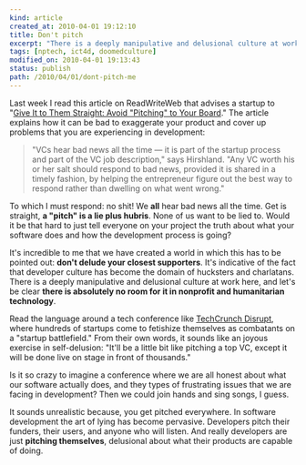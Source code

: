 ```yaml
---
kind: article
created_at: 2010-04-01 19:12:10
title: Don't pitch
excerpt: "There is a deeply manipulative and delusional culture at work [in Silicon Valley culture], and let's be clear there is absolutely no room for it in nonprofit and humanitarian technology."
tags: [nptech, ict4d, doomedculture]
modified_on: 2010-04-01 19:13:43
status: publish 
path: /2010/04/01/dont-pitch-me
---
```


Last week I read this article on ReadWriteWeb that advises a startup to "<a href="http://www.readwriteweb.com/start/2010/03/give-it-to-them-straight-avoid-pitching-to-your-board.php">Give It to Them Straight: Avoid "Pitching" to Your Board</a>." The article explains how it can be bad to exaggerate your product and cover up problems that you are experiencing in development: 

<blockquote>
"VCs hear bad news all the time &mdash; it is part of the startup process and part of the VC job description," says Hirshland. "Any VC worth his or her salt should respond to bad news, provided it is shared in a timely fashion, by helping the entrepreneur figure out the best way to respond rather than dwelling on what went wrong."
</blockquote>

To which I must respond: no shit! We <strong>all</strong> hear bad news all the time. Get is straight, <strong>a "pitch" is a lie plus hubris</strong>. None of us want to be lied to. Would it be that hard to just tell everyone on your project the truth about what your software does and how the development process is going? 

It's incredible to me that we have created a world in which this has to be pointed out: <strong>don't delude your closest supporters</strong>. It's indicative of the fact that developer culture has become the domain of hucksters and charlatans.  There is a deeply manipulative and delusional culture at work here, and let's be clear <strong>there is absolutely no room for it in nonprofit and humanitarian technology</strong>. 

Read the language around a tech conference like <a href="http://disrupt.techcrunch.com/blog/">TechCrunch Disrupt</a>, where hundreds of startups come to fetishize themselves as combatants on a "startup battlefield." From their own words, it sounds like an joyous exercise in self-delusion:  "It'll be a little bit like pitching a top VC, except it will be done live on stage in front of thousands." 

Is it so crazy to imagine a conference where we are all honest about what our software actually does, and they types of frustrating issues that we are facing in development? Then we could join hands and sing songs, I guess. 

It sounds unrealistic because, you get pitched everywhere. In software development the art of lying has become pervasive. Developers pitch their funders, their users, and anyone who will listen. And really developers are just <strong>pitching themselves</strong>, delusional about what their products are capable of doing.


